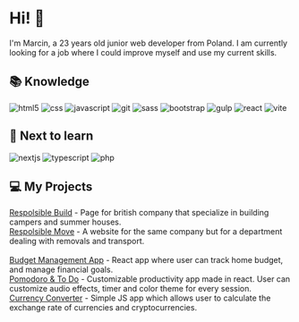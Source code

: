 # Hi! 👋

I'm Marcin, a 23 years old junior web developer from Poland. I am currently looking for a job where I could improve myself and use my current skills.


## 📚 Knowledge
![html5](https://github.com/marcinn1337/marcinn1337/assets/97905252/17d06595-ad10-44da-8779-13ed2f3a09e2)
![css](https://github.com/marcinn1337/marcinn1337/assets/97905252/b66ad00a-0f16-44e4-bc71-822ae976ff34)
![javascript](https://github.com/marcinn1337/marcinn1337/assets/97905252/9a226987-628b-42f0-a6a1-f71b9c5421c7)
![git](https://github.com/marcinn1337/marcinn1337/assets/97905252/2555e23f-185c-4965-a829-ed9ac9ab43ac)
![sass](https://github.com/marcinn1337/marcinn1337/assets/97905252/90ae5baf-621b-422f-88e9-f4ad04e7b66e)
![bootstrap](https://github.com/marcinn1337/marcinn1337/assets/97905252/43498089-a73f-422c-8c28-1f7059806eca)
![gulp](https://github.com/marcinn1337/marcinn1337/assets/97905252/07652854-f9f9-41f9-8729-56335fa1c54a)
![react](https://github.com/marcinn1337/marcinn1337/assets/97905252/b5f9651c-fa73-451c-aed5-867407424a95)
![vite](https://github.com/marcinn1337/marcinn1337/assets/97905252/584d0a9d-ceee-4a7a-ba5a-3368f9854ce6)




## 🌱 Next to learn
![nextjs](https://github.com/marcinn1337/marcinn1337/assets/97905252/df1a93ea-fb95-451e-adf8-fa54c37d3c76)
![typescript](https://github.com/marcinn1337/marcinn1337/assets/97905252/56e43494-3c1e-4894-98cc-cae4309ffb21)
![php](https://github.com/marcinn1337/marcinn1337/assets/97905252/3e78afd1-998c-427a-b301-cda3242ea7a4)


## 💻 My Projects
[Respolsible Build](https://respolsiblebuild.co.uk/ "Respolsible Build") - Page for british company that specialize in building campers and summer houses.<br>
[Respolsible Move](https://respolsiblemove.co.uk/ "Respolsible Move") - A website for the same company but for a department dealing with removals and transport.<br><br>
[Budget Management App](https://github.com/marcinn1337/budget-management "Budget Management App") - React app where user can track home budget, and manage financial goals.<br>
[Pomodoro & To Do](https://github.com/marcinn1337/pomodoro "Pomodoro App") - Customizable productivity app made in react. User can customize audio effects, timer and color theme for every session.<br>
[Currency Converter](https://github.com/marcinn1337/currencyconverter "Currency Converter") - Simple JS app which allows user to calculate the exchange rate of currencies and cryptocurrencies.<br>
